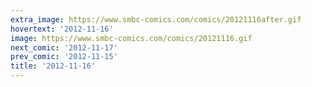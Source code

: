 ```yaml
---
extra_image: https://www.smbc-comics.com/comics/20121116after.gif
hovertext: '2012-11-16'
image: https://www.smbc-comics.com/comics/20121116.gif
next_comic: '2012-11-17'
prev_comic: '2012-11-15'
title: '2012-11-16'
---
```


